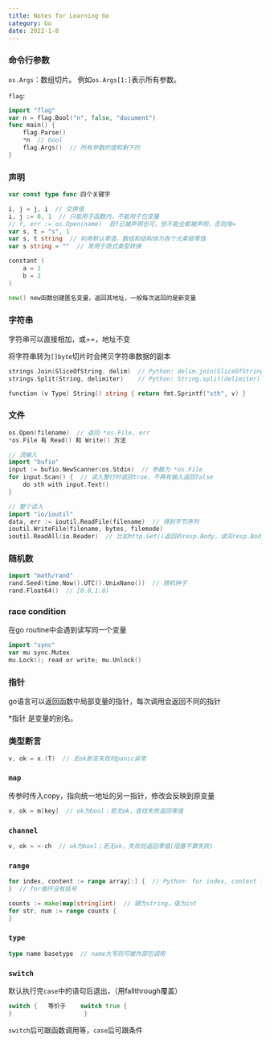 ```yaml
---
title: Notes for Learning Go
category: Go
date: 2022-1-8
---
```




### 命令行参数

`os.Args`：数组切片。 例如`os.Args[1:]`表示所有参数。

`flag`:

```go
import "flag"
var n = flag.Bool("n", false, "document")
func main() {
    flag.Parse()
    *n  // bool
    flag.Args()  // 所有参数的值和剩下的
}
```



### 声明

```go
var const type func 四个关键字

i, j = j, i  // 交换值
i, j := 0, 1  // 只能用于函数内，不能用于包变量
// f, err := os.Open(name)  若f已被声明也可，但不能全都被声明，否则用=
var s, t = "s", 1
var s, t string  // 利用默认零值，数组和结构体为各个元素赋零值
var s string = ""  // 常用于隐式类型转换

constant (
	a = 1
    b = 2
)

new() new函数创建匿名变量，返回其地址，一般每次返回的是新变量
```



### 字符串

字符串可以直接相加，或+=，地址不变

将字符串转为`[]byte`切片时会拷贝字符串数据的副本

```go
strings.Join(SliceOfString, delim)  // Python: delim.join(SliceOfString)
strings.Split(String, delimiter)    // Python: String.split(delimiter)

```

```go
function (v Type) String() string { return fmt.Sprintf("sth", v) }
```





### 文件

```go
os.Open(filename)  // 返回 *os.File, err
*os.File 有 Read() 和 Write() 方法

// 流输入
import "bufio"
input := bufio.NewScanner(os.Stdin)  // 参数为 *os.File
for input.Scan() {  // 读入整行时返回true，不再有输入返回false
    do sth with input.Text()
}

// 整个读入
import "io/ioutil"
data, err := ioutil.ReadFile(filename)  // 得到字节序列
ioutil.WriteFile(filename, bytes, filemode)
ioutil.ReadAll(io.Reader)  // 比如http.Get()返回的resp.Body，读完resp.Body.Close()
```



### 随机数

```go
import "math/rand"
rand.Seed(time.Now().UTC().UnixNano())  // 随机种子
rand.Float64()  // [0.0,1.0)
```





### race condition

在go routine中会遇到读写同一个变量

```go
import "sync"
var mu sync.Mutex
mu.Lock(); read or write; mu.Unlock()
```



### 指针

go语言可以返回函数中局部变量的指针，每次调用会返回不同的指针

*指针 是变量的别名。



### 类型断言

```go
v, ok = x.(T)  // 无ok断言失败时panic异常
```







### `map`

传参时传入copy，指向统一地址的另一指针，修改会反映到原变量

```go
v, ok = m[key]  // ok为bool；若无ok，查找失败返回零值
```



### `channel`

```go
v, ok = <-ch  // ok为bool；若无ok，失败则返回零值(阻塞不算失败)
```





### `range` 

```go
for index, content := range array[:] {  // Python: for index, content in enumerate(array):
}  // for循环没有括号

counts := make(map[string]int)  // 键为string，值为int
for str, num := range counts {
}
```



### `type`

```go
type name basetype  // name大写则可被外部包调用
```





### `switch`

默认执行完`case`中的语句后退出，（用fallthrough覆盖）

```go
switch {   等价于    switch true {
}                    }
```

`switch`后可跟函数调用等，`case`后可跟条件
